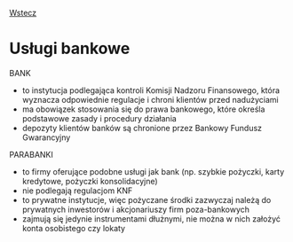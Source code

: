 [Wstecz](../podstawy_przedsiebiorczosci.md)

# Usługi bankowe

BANK

-   to instytucja podlegająca kontroli Komisji Nadzoru Finansowego, która wyznacza odpowiednie regulacje i chroni klientów przed nadużyciami
-   ma obowiązek stosowania się do prawa bankowego, które określa podstawowe zasady i procedury działania
-   depozyty klientów banków są chronione przez Bankowy Fundusz Gwarancyjny

PARABANKI

-   to firmy oferujące podobne usługi jak bank (np. szybkie pożyczki, karty kredytowe, pożyczki konsolidacyjne)
-   nie podlegają regulacjom KNF
-   to prywatne instytucje, więc pożyczane środki zazwyczaj należą do prywatnych inwestorów i akcjonariuszy firm poza-bankowych
-   zajmują się jedynie instrumentami dłużnymi, nie można w nich założyć konta osobistego czy lokaty
